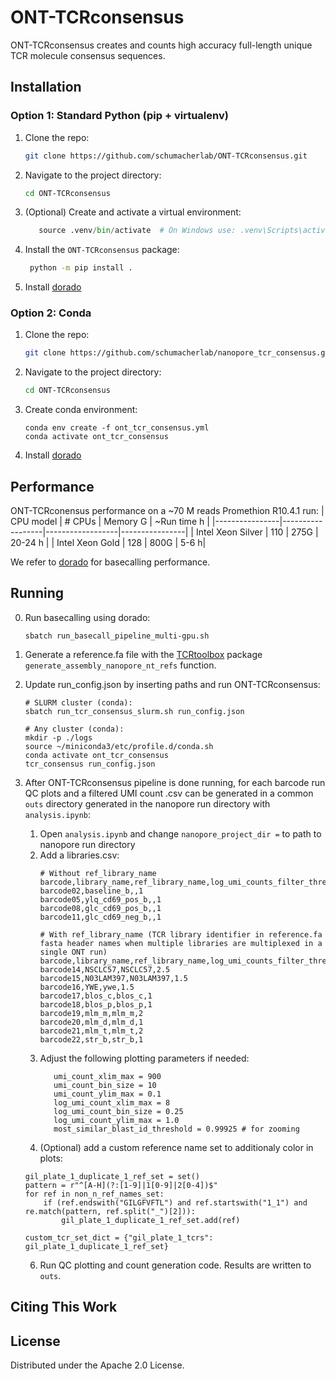 # ONT-TCRconsensus
ONT-TCRconsensus creates and counts high accuracy full-length unique TCR molecule consensus sequences. 


<!-- Installation -->

## Installation
### Option 1: Standard Python (pip + virtualenv)
1. Clone the repo: 
   ```sh
   git clone https://github.com/schumacherlab/ONT-TCRconsensus.git
   ```
2. Navigate to the project directory:
   ```sh
   cd ONT-TCRconsensus
   ```
3. (Optional) Create and activate a virtual environment:
    ```python -m venv .venv
       source .venv/bin/activate  # On Windows use: .venv\Scripts\activate
    ```
4. Install the `ONT-TCRconsensus` package:
   ```sh
    python -m pip install .
   ```
5. Install <a href="https://github.com/nanoporetech/dorado" target="_blank">dorado</a>

### Option 2: Conda
1. Clone the repo:
   ```sh
   git clone https://github.com/schumacherlab/nanopore_tcr_consensus.git
   ```
2. Navigate to the project directory:
   ```sh
   cd ONT-TCRconsensus
   ```
3. Create conda environment:
   ```
   conda env create -f ont_tcr_consensus.yml
   conda activate ont_tcr_consensus
   ```
4. Install <a href="https://github.com/nanoporetech/dorado" target="_blank">dorado</a>


<!-- ~Performance -->
## Performance 

ONT-TCRconensus performance on a ~70 M reads Promethion R10.4.1 run:
| CPU model | # CPUs | Memory G | ~Run time h | 
|----------------|------------------|------------------|----------------|
| Intel Xeon Silver | 110    |  275G | 20-24 h |
| Intel Xeon Gold  | 128    | 800G  | 5-6 h| 

We refer to <a href="https://github.com/nanoporetech/dorado" target="_blank">dorado</a> for basecalling performance. 


<!-- GETTING STARTED -->
## Running

0. Run basecalling using dorado:
   ```
   sbatch run_basecall_pipeline_multi-gpu.sh
   ```

1. Generate a reference.fa file with the <a href="https://github.com/schumacherlab/TCRtoolbox" target="_blank">TCRtoolbox</a> package `generate_assembly_nanopore_nt_refs` function. 

2. Update run_config.json by inserting paths and run ONT-TCRconsensus:  
 
   ```
   # SLURM cluster (conda): 
   sbatch run_tcr_consensus_slurm.sh run_config.json

   # Any cluster (conda): 
   mkdir -p ./logs
   source ~/miniconda3/etc/profile.d/conda.sh
   conda activate ont_tcr_consensus
   tcr_consensus run_config.json
   ```
   
3. After ONT-TCRconsensus pipeline is done running, for each barcode run QC plots and a filtered UMI count .csv can be generated in a common `outs` directory generated in the nanopore run      directory with `analysis.ipynb`:
   1. Open `analysis.ipynb` and change `nanopore_project_dir =` to path to nanopore run directory
   2. Add a libraries.csv:
      ```
      # Without ref_library_name
      barcode,library_name,ref_library_name,log_umi_counts_filter_threshold
      barcode02,baseline_b,,1
      barcode05,ylq_cd69_pos_b,,1
      barcode08,glc_cd69_pos_b,,1
      barcode11,glc_cd69_neg_b,,1
      
      # With ref_library_name (TCR library identifier in reference.fa fasta header names when multiple libraries are multiplexed in a single ONT run)
      barcode,library_name,ref_library_name,log_umi_counts_filter_threshold
      barcode14,NSCLC57,NSCLC57,2.5
      barcode15,N03LAM397,N03LAM397,1.5
      barcode16,YWE,ywe,1.5
      barcode17,blos_c,blos_c,1
      barcode18,blos_p,blos_p,1
      barcode19,mlm_m,mlm_m,2
      barcode20,mlm_d,mlm_d,1
      barcode21,mlm_t,mlm_t,2
      barcode22,str_b,str_b,1
      ```
   3. Adjust the following plotting parameters if needed: 
      ```blast_id_ylim_max = 350 
         umi_count_xlim_max = 900 
         umi_count_bin_size = 10 
         umi_count_ylim_max = 0.1
         log_umi_count_xlim_max = 8
         log_umi_count_bin_size = 0.25
         log_umi_count_ylim_max = 1.0
         most_similar_blast_id_threshold = 0.99925 # for zooming 
         ```
    4. (Optional) add a custom reference name set to additionaly color in plots:
      ```
      gil_plate_1_duplicate_1_ref_set = set()
      pattern = r"^[A-H](?:[1-9]|1[0-9]|2[0-4])$"
      for ref in non_n_ref_names_set:
          if (ref.endswith("GILGFVFTL") and ref.startswith("1_1") and re.match(pattern, ref.split("_")[2])):
              gil_plate_1_duplicate_1_ref_set.add(ref)

      custom_tcr_set_dict = {"gil_plate_1_tcrs": gil_plate_1_duplicate_1_ref_set}
      ```
   6. Run QC plotting and count generation code. Results are written to `outs`.
  

<!-- Citing This Work -->
## Citing This Work


<!-- LICENSE -->
## License

Distributed under the Apache 2.0 License.


